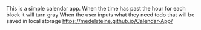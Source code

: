  This is a simple calendar app.
 When the time has past the hour for each block it will turn gray
 When the user inputs what they need todo that will be saved in local storage
 https://medelsteine.github.io/Calendar-App/